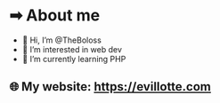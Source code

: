 # ➡ About me

- 👋 Hi, I’m @TheBoloss
- 👀 I’m interested in web dev
- 🌱 I’m currently learning PHP

## 🌐 My website: https://evillotte.com

<!---
TheBoloss/TheBoloss is a ✨ special ✨ repository because its `README.md` (this file) appears on your GitHub profile.
You can click the Preview link to take a look at your changes.
--->
